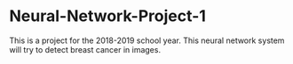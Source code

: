 # Neural-Network-Project-1
This is a project for the 2018-2019 school year.  This neural network system will try to detect breast cancer in images. 
